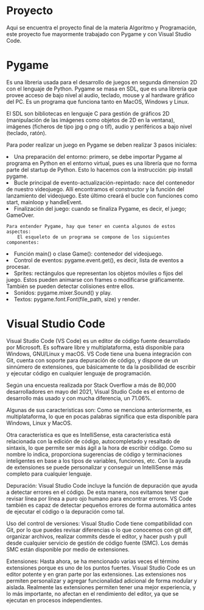 # Proyecto
Aqui se encuentra el proyecto final de la materia Algoritmo y Programación, este proyecto fue mayormente trabajado con Pygame y con Visual Studio Code.

# Pygame
Es una libreria usada para el desarrollo de juegos en segunda dimension 2D con el lenguaje de Python. Pygame se masa en SDL, que es una librería que provee acceso de bajo nivel al audio, teclado, mouse y al hardware gráfico del PC. Es un programa que funciona tanto en MacOS, Windows y Linux. 

El SDL son bibliotecas en lenguaje C para gestión de gráficos 2D (manipulación de las imágenes como objetos de 2D en la ventana), imágenes (ficheros de tipo jpg o png o tif), audio y periféricos a bajo nivel (teclado, ratón).

Para poder realizar un juego en Pygame se deben realizar 3 pasos iniciales:

  <li> Una preparación del entorno: primero, se debe importar Pygame al programa en Python en el entorno virtual, pues es una librería que no forma parte del startup   de Python. Esto lo hacemos con la instrucción: pip install pygame.
  
  <li> Bucle principal de evento-actualización-repintado: nace del contenedor de nuestro videojuego. Allí encontramos el constructor y la función del lanzamiento del videojuego. Este último creará el bucle con funciones como start, mainloop y handleEvent.
    
  <li> Finalización del juego: cuando se finaliza Pygame, es decir, el juego; GameOver.
  </ul>

    Para entender Pygame, hay que tener en cuenta algunos de estos aspectos:
        El esqueleto de un programa se compone de los siguientes componentes:
  <li> Función main() o clase Game(): contenedor del videojuego.
  
  <li> Control de eventos: pygame.event.get(), es decir, lista de eventos a procesar.
    
  <li> Sprites: rectángulos que representan los objetos móviles o fijos del juego. Estos pueden animarse con frames o modificarse gráficamente. También se pueden detectar colisiones entre ellos. 
      
  <li> Sonidos: pygame.mixer.Sound() y play.
      
  <li> Textos: pygame.font.Font(file_path, size) y render.
  </ul>
  
  # Visual Studio Code
  Visual Studio Code (VS Code) es un editor de código fuente desarrollado por Microsoft. Es software libre y multiplataforma, está disponible para Windows, GNU/Linux y macOS. VS Code tiene una buena integración con Git, cuenta con soporte para depuración de código, y dispone de un sinnúmero de extensiones, que básicamente te da la posibilidad de escribir y ejecutar código en cualquier lenguaje de programación.
  
  Según una encuesta realizada por Stack Overflow a más de 80,000 desarrolladores en mayo del 2021, Visual Studio Code es el entorno de desarrollo más usado y con mucha diferencia, un 71.06%. 
  
  Algunas de sus caracteristicas son:
  Como se menciona anteriormente, es multiplataforma, lo que en pocas palabras significa que esta disponible para Windows, Linux y MacOS.
  
  Otra característica es que es IntelliSense, esta característica está relacionada con la edición de código, autocompletado y resaltado de sintaxis, lo que permite ser más ágil a la hora de escribir código. Como su nombre lo indica, proporciona sugerencias de código y terminaciones inteligentes en base a los tipos de variables, funciones, etc. Con la ayuda de extensiones se puede personalizar y conseguir un IntelliSense más completo para cualquier lenguaje.
  
  Depuración: Visual Studio Code incluye la función de depuración que ayuda a detectar errores en el código. De esta manera, nos evitamos tener que revisar línea por línea a puro ojo humano para encontrar errores. VS Code también es capaz de detectar pequeños errores de forma automática antes de ejecutar el código o la depuración como tal.

Uso del control de versiones: Visual Studio Code tiene compatibilidad con Git, por lo que puedes revisar diferencias o lo que conocemos con git diff, organizar archivos, realizar commits desde el editor, y hacer push y pull desde cualquier servicio de gestión de código fuente (SMC). Los demás SMC están disponible por medio de extensiones.

Extensiones: Hasta ahora, se ha mencionado varias veces el término extensiones porque es uno de los puntos fuertes. Visual Studio Code es un editor potente y en gran parte por las extensiones. Las extensiones nos permiten personalizar y agregar funcionalidad adicional de forma modular y aislada. Realmente las extensiones permiten tener una mejor experiencia, y lo más importante, no afectan en el rendimiento del editor, ya que se ejecutan en procesos independientes.
